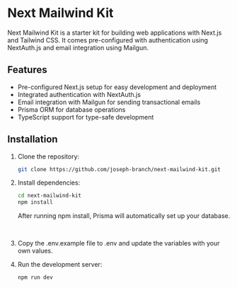 # Next Mailwind Kit

Next Mailwind Kit is a starter kit for building web applications with Next.js and Tailwind CSS. It comes pre-configured with authentication using NextAuth.js and email integration using Mailgun.

## Features

- Pre-configured Next.js setup for easy development and deployment
- Integrated authentication with NextAuth.js
- Email integration with Mailgun for sending transactional emails
- Prisma ORM for database operations
- TypeScript support for type-safe development

## Installation

1. Clone the repository:

   ```bash
   git clone https://github.com/joseph-branch/next-mailwind-kit.git
   ```

2. Install dependencies:

   ```bash
   cd next-mailwind-kit
   npm install
   ```

   After running npm install, Prisma will automatically set up your database.

&nbsp;

3. Copy the .env.example file to .env and update the variables with your own values.

4. Run the development server:

   ```bash
   npm run dev
   ```

